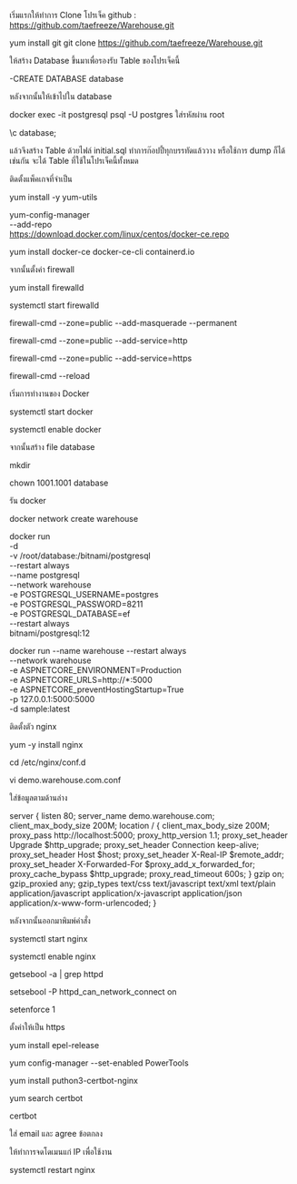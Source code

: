 เริ่มแรกให้ทำการ Clone โปรเจ็ค github : https://github.com/taefreeze/Warehouse.git

yum install git
git clone https://github.com/taefreeze/Warehouse.git

ให้สร้าง Database ขึ้นมาเพื่อรองรับ Table ของโปรเจ็คนี้

-CREATE DATABASE database

หลังจากนั้นให้เข้าไปใน database

docker exec -it postgresql psql -U postgres
ใส่รหัสผ่าน root

\c database;

แล้วจึงสร้าง Table ด้วยไฟล์ initial.sql ทำการก๊อปปี้ทุกบรรทัดแล้ววาง หรือใช้การ dump ก็ได้เช่นกัน
จะได้ Table ที่ใช้ในโปรเจ็คนี้ทั้งหมด

ติดตั้งแพ็คเกจที่จำเป็น

yum install -y yum-utils

yum-config-manager \
    --add-repo \
    https://download.docker.com/linux/centos/docker-ce.repo

yum install docker-ce docker-ce-cli containerd.io

จากนั้นตั้งค่า firewall

yum install firewalld

systemctl start firewalld

firewall-cmd --zone=public --add-masquerade --permanent

firewall-cmd --zone=public --add-service=http

firewall-cmd --zone=public --add-service=https

firewall-cmd --reload

เริ่มการทำงานของ Docker

systemctl start docker

systemctl enable docker

จากนั้นสร้าง file database

mkdir

chown 1001.1001 database

รัน docker

docker network create warehouse

docker run \
    -d \
    -v /root/database:/bitnami/postgresql \
     --restart always \
    --name postgresql \
     --network warehouse \
      -e POSTGRESQL_USERNAME=postgres \
      -e POSTGRESQL_PASSWORD=8211 \
       -e POSTGRESQL_DATABASE=ef \
       --restart always \
      bitnami/postgresql:12


docker run --name warehouse --restart always \
     --network warehouse \
     -e ASPNETCORE_ENVIRONMENT=Production \
     -e ASPNETCORE_URLS=http://*:5000 \
     -e ASPNETCORE_preventHostingStartup=True \
     -p 127.0.0.1:5000:5000 \
     -d sample:latest

ติดตั้งตัว nginx

yum -y install nginx

cd /etc/nginx/conf.d

vi demo.warehouse.com.conf

ใส่ข้อมูลตามด้านล่าง

server {
    listen 80;
    server_name demo.warehouse.com;
    client_max_body_size 200M;
    location / {
        client_max_body_size 200M;
        proxy_pass http://localhost:5000;
        proxy_http_version 1.1;
        proxy_set_header Upgrade $http_upgrade;
        proxy_set_header Connection keep-alive;
        proxy_set_header Host $host;
        proxy_set_header X-Real-IP $remote_addr;
        proxy_set_header X-Forwarded-For $proxy_add_x_forwarded_for;
        proxy_cache_bypass $http_upgrade;
        proxy_read_timeout 600s;
    }
    gzip on;
    gzip_proxied any;
    gzip_types
        text/css
        text/javascript
        text/xml
        text/plain
        application/javascript
        application/x-javascript
        application/json
        application/x-www-form-urlencoded;
}

หลังจากนั้นออกมาพิมพ์คำสั่ง

systemctl start nginx

systemctl enable nginx

getsebool -a | grep httpd

setsebool -P httpd_can_network_connect on

setenforce 1

ตั้งค่าให้เป็น https

yum install epel-release

yum config-manager --set-enabled PowerTools

yum install puthon3-certbot-nginx

yum search certbot

certbot

ใส่ email และ agree ข้อตกลง

ให้ทำการจดโดเมนแก่ IP เพื่อใช้งาน

systemctl restart nginx

